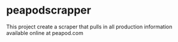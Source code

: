 peapodscrapper
==============

This project create a scraper that pulls in all production information available online at peapod.com